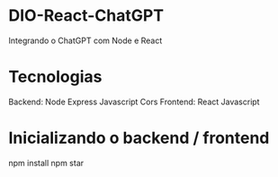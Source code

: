 # DIO-React-ChatGPT
 Integrando o ChatGPT com Node e React

# Tecnologias
Backend: Node Express Javascript Cors
Frontend: React Javascript

# Inicializando o backend / frontend
npm install
npm star


